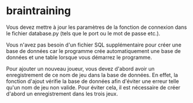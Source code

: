 # braintraining

Vous devez mettre à jour les paramètres de la fonction de connexion dans le fichier database.py (tels que le port ou le mot de passe etc.). 

Vous n'avez pas besoin d'un fichier SQL supplémentaire pour créer une base de données car le programme crée automatiquement une base de données et une table lorsque vous démarrez le programme.


Pour ajouter un nouveau joueur, vous devez d'abord avoir un enregistrement de ce nom de jeu dans la base de données. 
En effet, la fonction d'ajout vérifie la base de données afin d'éviter une erreur telle qu'un nom de jeu non valide. 
Pour éviter cela, il est nécessaire de créer d'abord un enregistrement dans les trois jeux. 
